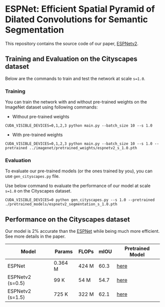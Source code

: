 #  ESPNet: Efficient Spatial Pyramid of Dilated Convolutions for Semantic Segmentation

This repository contains the source code of our paper, [ESPNetv2]().


## Training and Evaluation on the Cityscapes dataset

Below are the commands to train and test the network at scale `s=1.0`.

### Training

You can train the network with and without pre-trained weights on the ImageNet dataset using following commands:

 * Without pre-trained weights
``` 
CUDA_VISIBLE_DEVICES=0,1,2,3 python main.py --batch_size 10 --s 1.0
```

 * With pre-trained weights
``` 
CUDA_VISIBLE_DEVICES=0,1,2,3 python main.py --batch_size 10 --s 1.0 --pretrained ../imagenet/pretrained_weights/espnetv2_s_1.0.pth
```

### Evaluation
To evaluate our pre-trained models (or the ones trained by you), you can use `gen_cityscapes.py` file.

Use below command to evaluate the performance of our model at scale `s=1.0` on the Cityscapes dataset.
```
CUDA_VISIBLE_DEVICES=0 python gen_cityscapes.py --s 1.0 --pretrained ./pretrained_models/espnetv2_segmentation_s_1.0.pth
```

## Performance on the Cityscapes dataset

Our model is 2% accurate than the [ESPNet](https://github.com/sacmehta/ESPNet) while being much more efficient. See more details in the paper. 

| Model | Params | FLOPs | mIOU | Pretrained Model |  
| -- | -- | -- | -- | -- |
| ESPNet | 0.364 M  | 424 M   |  60.3 | [here](https://github.com/sacmehta/ESPNet)  |
| ESPNetv2 (s=0.5) | 99 K  | 54 M  | 54.7 | [here](pretrained_models/espnetv2_segmentation_s_0.5.pth) |
| ESPNetv2 (s=1.5) |  725 K | 322 M  | 62.1  | [here](pretrained_models/espnetv2_segmentation_s_1.5.pth) |

